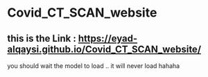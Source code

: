 # Covid_CT_SCAN_website
## this is the Link : https://eyad-alqaysi.github.io/Covid_CT_SCAN_website/
you should wait the model to load .. it will never load hahaha
